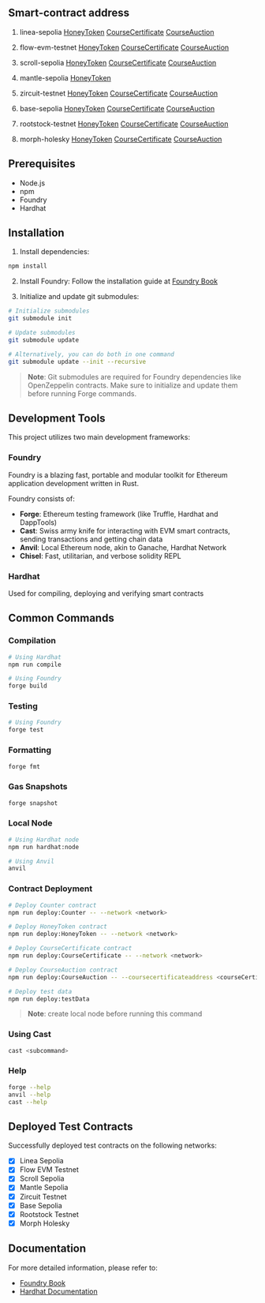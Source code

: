 ## Smart-contract address

1. linea-sepolia
[HoneyToken](https://explorer.sepolia.linea.build/address/0x98Fb90cc2a0A62Ea13d026b86160Db6Cc37d9567)
[CourseCertificate](https://explorer.sepolia.linea.build/address/0x6CD1Fb9220741B20a560289638097F5B691CF09c)
[CourseAuction](https://explorer.sepolia.linea.build/address/0x4c32cc158Bcc32fBbdd26A842917c01431dA063C)

2. flow-evm-testnet
[HoneyToken](https://evm-testnet.flowscan.io/address/0x42B08bA0335E47866D57f1902D9fb77a9188cB25)
[CourseCertificate](https://evm-testnet.flowscan.io/address/0x7BF9f689EA7e08c4257c75f58401Ecf534358AA2)
[CourseAuction](https://evm-testnet.flowscan.io/address/0xca0A039227cf13aDE516BAD1E1D465aa0b67aE8e)

3. scroll-sepolia
[HoneyToken](https://sepolia.scrollscan.com/address/0x42B08bA0335E47866D57f1902D9fb77a9188cB25)
[CourseCertificate](https://sepolia.scrollscan.com/address/0x7BF9f689EA7e08c4257c75f58401Ecf534358AA2)
[CourseAuction](https://sepolia.scrollscan.com/address/0xca0A039227cf13aDE516BAD1E1D465aa0b67aE8e)

4. mantle-sepolia
[HoneyToken](https://explorer.sepolia.mantle.xyz/address/0xca0A039227cf13aDE516BAD1E1D465aa0b67aE8e)

5. zircuit-testnet
[HoneyToken](https://explorer.testnet.zircuit.com/address/0x42B08bA0335E47866D57f1902D9fb77a9188cB25)
[CourseCertificate](https://explorer.testnet.zircuit.com/address/0x7BF9f689EA7e08c4257c75f58401Ecf534358AA2)
[CourseAuction](https://explorer.testnet.zircuit.com/address/0xca0A039227cf13aDE516BAD1E1D465aa0b67aE8e)

6. base-sepolia
[HoneyToken](https://base-sepolia.blockscout.com/address/0x42B08bA0335E47866D57f1902D9fb77a9188cB25)
[CourseCertificate](https://base-sepolia.blockscout.com/address/0x6611741f399813F5b1A69c5d7834fd3dec2b5Ba5)
[CourseAuction](https://base-sepolia.blockscout.com/address/0x24f4e3644eC2aBB1EbcfABcf36282FE28b5271f8)

7. rootstock-testnet
[HoneyToken](https://rootstock-testnet.blockscout.com/address/0xdD56eF0538a6566D40111f426BBA380618114C1f)
[CourseCertificate](https://rootstock-testnet.blockscout.com/address/0xF9cF885C2F57eEcd1596a4BdE410ef62E237a61d)
[CourseAuction](https://base-sepolia.blockscout.com/address/0x24f4e3644eC2aBB1EbcfABcf36282FE28b5271f8)

8. morph-holesky
[HoneyToken](https://base-sepolia.blockscout.com/address/0x42B08bA0335E47866D57f1902D9fb77a9188cB25)
[CourseCertificate](https://base-sepolia.blockscout.com/address/0x6611741f399813F5b1A69c5d7834fd3dec2b5Ba5)
[CourseAuction](https://base-sepolia.blockscout.com/address/0x24f4e3644eC2aBB1EbcfABcf36282FE28b5271f8)

## Prerequisites

- Node.js 
- npm
- Foundry
- Hardhat

## Installation

1. Install dependencies:
```bash
npm install
```

2. Install Foundry:
Follow the installation guide at [Foundry Book](https://book.getfoundry.sh/)

3. Initialize and update git submodules:
```bash
# Initialize submodules
git submodule init

# Update submodules
git submodule update

# Alternatively, you can do both in one command
git submodule update --init --recursive
```

> **Note**: Git submodules are required for Foundry dependencies like OpenZeppelin contracts. Make sure to initialize and update them before running Forge commands.

## Development Tools

This project utilizes two main development frameworks:

### Foundry

Foundry is a blazing fast, portable and modular toolkit for Ethereum application development written in Rust.

Foundry consists of:
- **Forge**: Ethereum testing framework (like Truffle, Hardhat and DappTools)
- **Cast**: Swiss army knife for interacting with EVM smart contracts, sending transactions and getting chain data
- **Anvil**: Local Ethereum node, akin to Ganache, Hardhat Network
- **Chisel**: Fast, utilitarian, and verbose solidity REPL

### Hardhat 

Used for compiling, deploying and verifying smart contracts

## Common Commands

### Compilation

```bash
# Using Hardhat
npm run compile

# Using Foundry
forge build
```

### Testing

```bash
# Using Foundry
forge test
```

### Formatting

```bash
forge fmt
```

### Gas Snapshots

```bash
forge snapshot
```

### Local Node

```bash
# Using Hardhat node
npm run hardhat:node

# Using Anvil
anvil
```

### Contract Deployment

```bash
# Deploy Counter contract
npm run deploy:Counter -- --network <network>

# Deploy HoneyToken contract
npm run deploy:HoneyToken -- --network <network>

# Deploy CourseCertificate contract
npm run deploy:CourseCertificate -- --network <network>

# Deploy CourseAuction contract
npm run deploy:CourseAuction -- --coursecertificateaddress <courseCertificateAddress> --honeytokenaddress <honeyTokenAddress> --network <network>
```

```bash
# Deploy test data
npm run deploy:testData
```
> **Note**: create local node before running this command

### Using Cast

```bash
cast <subcommand>
```

### Help

```bash
forge --help
anvil --help
cast --help
```

## Deployed Test Contracts

Successfully deployed test contracts on the following networks:
- [x] Linea Sepolia
- [x] Flow EVM Testnet
- [x] Scroll Sepolia
- [x] Mantle Sepolia
- [x] Zircuit Testnet
- [x] Base Sepolia
- [x] Rootstock Testnet
- [x] Morph Holesky

## Documentation

For more detailed information, please refer to:
- [Foundry Book](https://book.getfoundry.sh/)
- [Hardhat Documentation](https://hardhat.org/docs)
